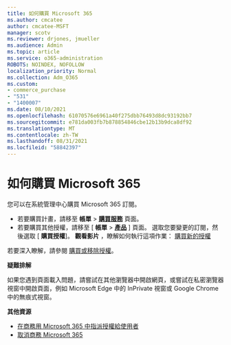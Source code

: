 ```yaml
---
title: 如何購買 Microsoft 365
ms.author: cmcatee
author: cmcatee-MSFT
manager: scotv
ms.reviewer: drjones, jmueller
ms.audience: Admin
ms.topic: article
ms.service: o365-administration
ROBOTS: NOINDEX, NOFOLLOW
localization_priority: Normal
ms.collection: Adm_O365
ms.custom:
- commerce_purchase
- "531"
- "1400007"
ms.date: 08/10/2021
ms.openlocfilehash: 61070576e6961a40f275dbb76493d8dc93192bb7
ms.sourcegitcommit: e781da003fb7b878854846cbe12b13b9dca8df92
ms.translationtype: MT
ms.contentlocale: zh-TW
ms.lasthandoff: 08/31/2021
ms.locfileid: "58842397"
---
```

# <a name="how-to-make-a-microsoft-365-purchase"></a>如何購買 Microsoft 365

您可以在系統管理中心購買 Microsoft 365 訂閱。
  
- 若要購買計畫，請移至 **帳單** \> **[購買服務](https://go.microsoft.com/fwlink/p/?linkid=868433)** 頁面。
- 若要購買其他授權，請移至 [ **帳單** \> **[產品](https://go.microsoft.com/fwlink/p/?linkid=842054)** ] 頁面。 選取您要變更的訂閱，然後選取 [ **購買授權**]。
**觀看影片** ，瞭解如何執行這項作業： [購買新的授權](https://go.microsoft.com/fwlink/p/?linkid=2154857)
  
若要深入瞭解，請參閱 [購買或移除授權](https://docs.microsoft.com/microsoft-365/commerce/licenses/buy-licenses)。

**疑難排解**

如果您遇到頁面載入問題，請嘗試在其他瀏覽器中開啟網頁，或嘗試在私密瀏覽器視窗中開啟頁面，例如 Microsoft Edge 中的 InPrivate 視窗或 Google Chrome 中的無痕式視窗。

**其他資源**
  
- [在商務用 Microsoft 365 中指派授權給使用者](https://docs.microsoft.com/microsoft-365/admin/add-users/add-users)
- [取消商務 Microsoft 365](https://docs.microsoft.com/microsoft-365/commerce/subscriptions/cancel-your-subscription)